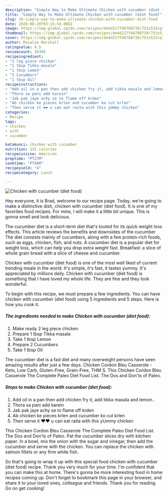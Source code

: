 ```yaml
---
description: "Simple Way to Make Ultimate Chicken with cucumber (diet food)"
title: "Simple Way to Make Ultimate Chicken with cucumber (diet food)"
slug: 16-simple-way-to-make-ultimate-chicken-with-cucumber-diet-food
date: 2020-08-20T03:15:54.066Z
image: https://img-global.cpcdn.com/recipes/de4d217f46708739/751x532cq70/chicken-with-cucumber-diet-food-recipe-main-photo.jpg
thumbnail: https://img-global.cpcdn.com/recipes/de4d217f46708739/751x532cq70/chicken-with-cucumber-diet-food-recipe-main-photo.jpg
cover: https://img-global.cpcdn.com/recipes/de4d217f46708739/751x532cq70/chicken-with-cucumber-diet-food-recipe-main-photo.jpg
author: Rosalie Marshall
ratingvalue: 4.5
reviewcount: 16395
recipeingredient:
- "2 leg piece chicken"
- "1 tbsp Tikka masala"
- "1 tbsp Lemon"
- "2 Cucumbers"
- "1 tbsp Oil"
recipeinstructions:
- "Add oil in a pan then add chicken fry it, add tikka masala and lemon.."
- "Thora sa pani add karein"
- "Jab pak jaye achy se to flame off krden"
- "Ab chicken ke pieces krlen and cucumber ko cut krlen"
- "Then serve it ❤❤ u can eat raita with this yUmmy chicken"
categories:
- Recipe
tags:
- chicken
- with
- cucumber

katakunci: chicken with cucumber 
nutrition: 131 calories
recipecuisine: American
preptime: "PT27M"
cooktime: "PT46M"
recipeyield: "4"
recipecategory: Lunch

---
```



![Chicken with cucumber (diet food)](https://img-global.cpcdn.com/recipes/de4d217f46708739/751x532cq70/chicken-with-cucumber-diet-food-recipe-main-photo.jpg)

Hey everyone, it is Brad, welcome to our recipe page. Today, we're going to make a distinctive dish, chicken with cucumber (diet food). It is one of my favorites food recipes. For mine, I will make it a little bit unique. This is gonna smell and look delicious.

The cucumber diet is a short-term diet that&#39;s touted for its quick weight loss effects. This article reviews the benefits and downsides of the cucumber The diet consists mainly of cucumbers, along with a few protein-rich foods, such as eggs, chicken, fish, and nuts. A cucumber diet is a popular diet for weight loss, which can help you drop extra weight fast. Breakfast: a slice of whole grain bread with a slice of cheese and cucumber.

Chicken with cucumber (diet food) is one of the most well liked of current trending meals in the world. It's simple, it's fast, it tastes yummy. It's appreciated by millions daily. Chicken with cucumber (diet food) is something that I have loved my whole life. They are fine and they look wonderful.


To begin with this recipe, we must prepare a few ingredients. You can have chicken with cucumber (diet food) using 5 ingredients and 5 steps. Here is how you cook it.

<!--inarticleads1-->

##### The ingredients needed to make Chicken with cucumber (diet food):

1. Make ready 2 leg piece chicken
1. Prepare 1 tbsp Tikka masala
1. Take 1 tbsp Lemon
1. Prepare 2 Cucumbers
1. Take 1 tbsp Oil


The cucumber diet is a fad diet and many overweight persons have seen amazing results after just a few days. Chicken Cordon Bleu Casserole - Keto, Low Carb, Gluten-Free, Grain-Free, THM S. This Chicken Cordon Bleu Casserole The Complete Paleo Diet Food List. The Dos and Don&#39;ts of Paleo. 

<!--inarticleads2-->

##### Steps to make Chicken with cucumber (diet food):

1. Add oil in a pan then add chicken fry it, add tikka masala and lemon..
1. Thora sa pani add karein
1. Jab pak jaye achy se to flame off krden
1. Ab chicken ke pieces krlen and cucumber ko cut krlen
1. Then serve it ❤❤ u can eat raita with this yUmmy chicken


This Chicken Cordon Bleu Casserole The Complete Paleo Diet Food List. The Dos and Don&#39;ts of Paleo. Pat the cucumber slices dry with kitchen paper. In a bowl, mix the onion with the sugar and vinegar, then add the cucumber and serve with the chicken. You can replace the chicken with salmon fillets or any firm white fish. 

So that's going to wrap it up with this special food chicken with cucumber (diet food) recipe. Thank you very much for your time. I'm confident that you can make this at home. There's gonna be more interesting food in home recipes coming up. Don't forget to bookmark this page in your browser, and share it to your loved ones, colleague and friends. Thank you for reading. Go on get cooking!
